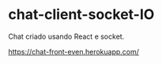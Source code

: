 # chat-client-socket-IO

Chat criado usando React e socket.

https://chat-front-even.herokuapp.com/
